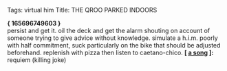 Tags: virtual him
Title: THE QROO PARKED INDOORS
  
**{ 165696749603 }**  
persist and get it. oil the deck and get the alarm shouting on account of someone trying to give advice without knowledge. simulate a h.i.m. poorly with half commitment, suck particularly on the bike that should be adjusted beforehand. replenish with pizza then listen to caetano-chico.
**[ [a song](https://open.spotify.com/track/6nj3O9r2VjoxkAjLAubF36?si=KYbvoH3y) ]:** requiem (killing joke)